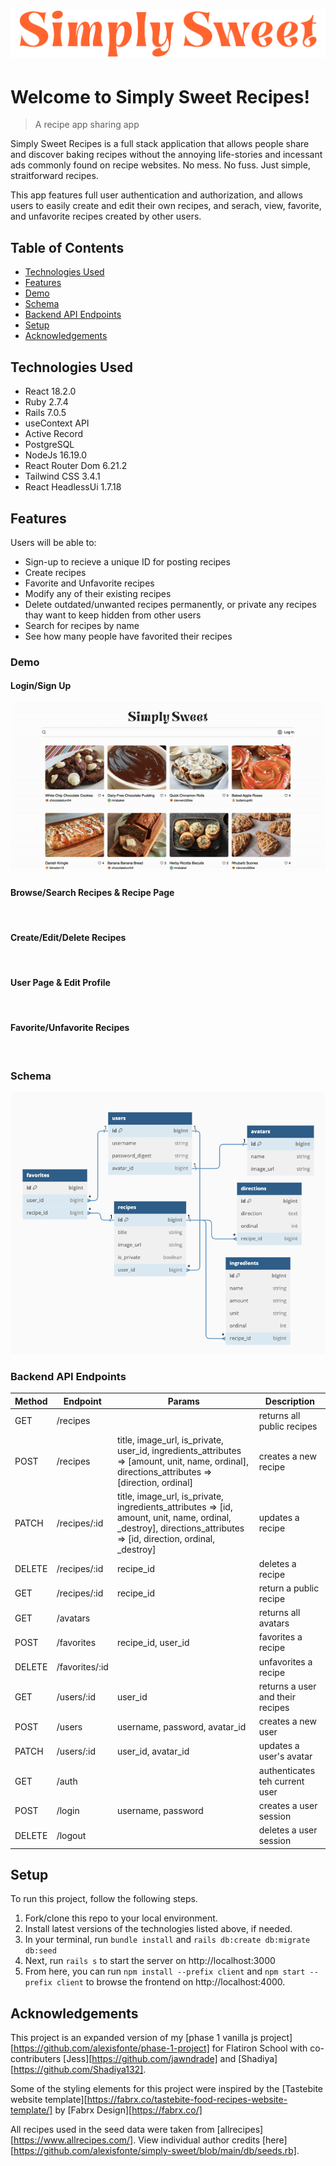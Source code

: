 # ![](https://github.com/alexisfonte/simply-sweet/blob/main/client/src/assets/Simply%20Sweet%20Logo%20Orange.png?raw=true)

# Welcome to Simply Sweet Recipes!

> A recipe app sharing app

Simply Sweet Recipes is a full stack application that allows people share and discover baking recipes without the annoying life-stories and incessant ads commonly found on recipe websites. No mess. No fuss. Just simple, straitforward recipes.

This app features full user authentication and authorization, and allows users to easily create and edit their own recipes, and serach, view, favorite, and unfavorite recipes created by other users.

## Table of Contents

- [Technologies Used](#technologies-used)
- [Features](#features)
- [Demo](#demo)
- [Schema](#schema)
- [Backend API Endpoints](#backend-api-endpoints)
- [Setup](#setup)
- [Acknowledgements](#acknowledgements)

## Technologies Used

- React 18.2.0
- Ruby 2.7.4
- Rails 7.0.5
- useContext API
- Active Record
- PostgreSQL
- NodeJs 16.19.0
- React Router Dom 6.21.2
- Tailwind CSS 3.4.1
- React HeadlessUi 1.7.18

## Features

Users will be able to:

- Sign-up to recieve a unique ID for posting recipes
- Create recipes
- Favorite and Unfavorite recipes
- Modify any of their existing recipes
- Delete outdated/unwanted recipes permanently, or private any recipes thay want to keep hidden from other users
- Search for recipes by name
- See how many people have favorited their recipes

### Demo

#### Login/Sign Up

![](/images/LoginSignUpDemo.gif)

#### Browse/Search Recipes & Recipe Page

![]()

#### Create/Edit/Delete Recipes

![]()

#### User Page & Edit Profile

![]()

#### Favorite/Unfavorite Recipes

![]()

### Schema

![Database Schema](/images/SchemaDiagram.png)

### Backend API Endpoints

| Method | Endpoint       | Params                                                                                                                                                           | Description                      |
| ------ | -------------- | ---------------------------------------------------------------------------------------------------------------------------------------------------------------- | -------------------------------- |
| GET    | /recipes       |                                                                                                                                                                  | returns all public recipes       |
| POST   | /recipes       | title, image_url, is_private, user_id, ingredients_attributes => [amount, unit, name, ordinal], directions_attributes => [direction, ordinal]                    | creates a new recipe             |
| PATCH  | /recipes/:id   | title, image_url, is_private, ingredients_attributes => [id, amount, unit, name, ordinal, _destroy], directions_attributes => [id, direction, ordinal, _destroy] | updates a recipe                 |
| DELETE | /recipes/:id   | recipe_id                                                                                                                                                        | deletes a recipe                 |
| GET    | /recipes/:id   | recipe_id                                                                                                                                                        | return a public recipe           |
| GET    | /avatars       |                                                                                                                                                                  | returns all avatars              |
| POST   | /favorites     | recipe_id, user_id                                                                                                                                               | favorites a recipe               |
| DELETE | /favorites/:id |                                                                                                                                                                  | unfavorites a recipe             |
| GET    | /users/:id     | user_id                                                                                                                                                          | returns a user and their recipes |
| POST   | /users         | username, password, avatar_id                                                                                                                                    | creates a new user               |
| PATCH  | /users/:id     | user_id, avatar_id                                                                                                                                               | updates a user's avatar          |
| GET    | /auth          |                                                                                                                                                                  | authenticates teh current user   |
| POST   | /login         | username, password                                                                                                                                               | creates a user session           |
| DELETE | /logout        |                                                                                                                                                                  | deletes a user session           |

## Setup

To run this project, follow the following steps.
1. Fork/clone this repo to your local environment.
2. Install latest versions of the technologies listed above, if needed.
3. In your terminal, run `bundle install` and `rails db:create db:migrate db:seed`
4. Next, run `rails s` to start the server on http://localhost:3000
5. From here, you can run `npm install --prefix client` and `npm start --prefix client` to browse the frontend on http://localhost:4000.

## Acknowledgements

This project is an expanded version of my [phase 1 vanilla js project][https://github.com/alexisfonte/phase-1-project] for Flatiron School with co-contributers [Jess][https://github.com/jawndrade] and [Shadiya][https://github.com/Shadiya132].

Some of the styling elements for this project were inspired by the [Tastebite website template][https://fabrx.co/tastebite-food-recipes-website-template/] by [Fabrx Design][https://fabrx.co/]

All recipes used in the seed data were taken from [allrecipes][https://www.allrecipes.com/]. View individual author credits [here][https://github.com/alexisfonte/simply-sweet/blob/main/db/seeds.rb].